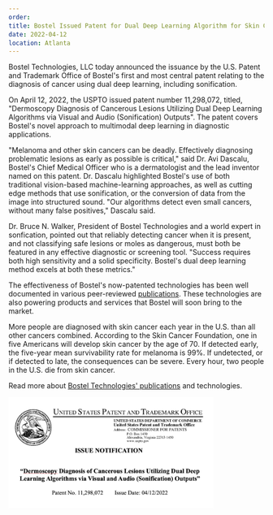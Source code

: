 ```yaml
---
order: 
title: Bostel Issued Patent for Dual Deep Learning Algorithm for Skin Cancer Diagnosis
date: 2022-04-12
location: Atlanta
---
```

Bostel Technologies, LLC today announced the issuance by the U.S. Patent
and Trademark Office of Bostel's first and most central patent relating
to the diagnosis of cancer using dual deep learning, including
sonification.

On April 12, 2022, the USPTO issued patent number 11,298,072, titled,
"Dermoscopy Diagnosis of Cancerous Lesions Utilizing Dual Deep Learning
Algorithms via Visual and Audio (Sonification) Outputs". The patent
covers Bostel's novel approach to multimodal deep learning in diagnostic
applications.

"Melanoma and other skin cancers can be deadly. Effectively diagnosing
problematic lesions as early as possible is critical," said Dr. Avi
Dascalu, Bostel's Chief Medical Officer who is a dermatologist and the lead inventor named on this
patent. Dr. Dascalu highlighted Bostel's use of both traditional
vision-based machine-learning approaches, as well as cutting edge
methods that use sonification, or the conversion of data from the image
into structured sound. "Our algorithms detect even small cancers, without many false positives," Dascalu said.

Dr. Bruce N. Walker, President of Bostel Technologies and a world expert
in sonfication, pointed out that reliably detecting cancer when it is
present, and not classifying safe lesions or moles as dangerous, must
both be featured in any effective diagnostic or screening tool.
"Success requires both high sensitivity and a solid specificity.
Bostel's dual deep learning method excels at both these metrics."

The effectiveness of Bostel's now-patented technologies has been well
documented in various peer-reviewed <a
href="/publications">publications</a>. These technologies are also
powering products and services that Bostel will soon bring to the
market.

More people are diagnosed with skin cancer each year in the U.S. than
all other cancers combined.  According to the Skin Cancer Foundation,
one in five Americans will develop skin cancer by the age of 70.  If
detected early, the five-year mean survivability rate for melanoma is
99%.  If undetected, or if detected to late, the consequences can be
severe.  Every hour, two people in the U.S. die from skin cancer.

Read more about <a href="/publications">Bostel Technologies' publications</a> and technologies.

<img src="/assets/mockup-of-issuance.png" WIDTH="80%">
 